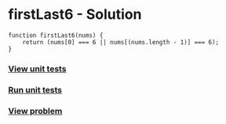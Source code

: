 # firstLast6 - Solution
```
function firstLast6(nums) {
    return (nums[0] === 6 || nums[(nums.length - 1)] === 6);
}
```
### [View unit tests](../firstLast6.tests.js)
### [Run unit tests](index.html)
### [View problem](../)
